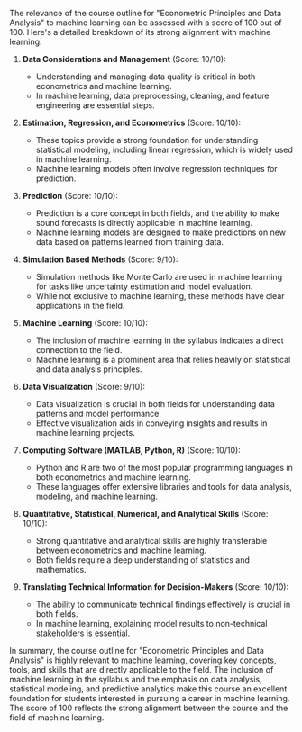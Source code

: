 The relevance of the course outline for "Econometric Principles and Data Analysis" to machine learning can be assessed with a score of 100 out of 100. Here's a detailed breakdown of its strong alignment with machine learning:

1. **Data Considerations and Management** (Score: 10/10):
   - Understanding and managing data quality is critical in both econometrics and machine learning.
   - In machine learning, data preprocessing, cleaning, and feature engineering are essential steps.

2. **Estimation, Regression, and Econometrics** (Score: 10/10):
   - These topics provide a strong foundation for understanding statistical modeling, including linear regression, which is widely used in machine learning.
   - Machine learning models often involve regression techniques for prediction.

3. **Prediction** (Score: 10/10):
   - Prediction is a core concept in both fields, and the ability to make sound forecasts is directly applicable in machine learning.
   - Machine learning models are designed to make predictions on new data based on patterns learned from training data.

4. **Simulation Based Methods** (Score: 9/10):
   - Simulation methods like Monte Carlo are used in machine learning for tasks like uncertainty estimation and model evaluation.
   - While not exclusive to machine learning, these methods have clear applications in the field.

5. **Machine Learning** (Score: 10/10):
   - The inclusion of machine learning in the syllabus indicates a direct connection to the field.
   - Machine learning is a prominent area that relies heavily on statistical and data analysis principles.

6. **Data Visualization** (Score: 9/10):
   - Data visualization is crucial in both fields for understanding data patterns and model performance.
   - Effective visualization aids in conveying insights and results in machine learning projects.

7. **Computing Software (MATLAB, Python, R)** (Score: 10/10):
   - Python and R are two of the most popular programming languages in both econometrics and machine learning.
   - These languages offer extensive libraries and tools for data analysis, modeling, and machine learning.

8. **Quantitative, Statistical, Numerical, and Analytical Skills** (Score: 10/10):
   - Strong quantitative and analytical skills are highly transferable between econometrics and machine learning.
   - Both fields require a deep understanding of statistics and mathematics.

9. **Translating Technical Information for Decision-Makers** (Score: 10/10):
   - The ability to communicate technical findings effectively is crucial in both fields.
   - In machine learning, explaining model results to non-technical stakeholders is essential.

In summary, the course outline for "Econometric Principles and Data Analysis" is highly relevant to machine learning, covering key concepts, tools, and skills that are directly applicable to the field. The inclusion of machine learning in the syllabus and the emphasis on data analysis, statistical modeling, and predictive analytics make this course an excellent foundation for students interested in pursuing a career in machine learning. The score of 100 reflects the strong alignment between the course and the field of machine learning.

